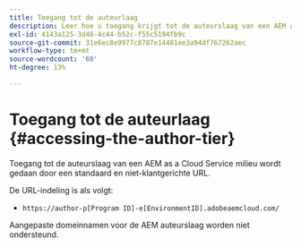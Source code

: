 ```yaml
---
title: Toegang tot de auteurlaag
description: Leer hoe u toegang krijgt tot de auteurslaag van een AEM as a Cloud Service omgeving.
exl-id: 4143a125-3d46-4c44-b52c-f55c5194fb9c
source-git-commit: 31e6ec8e9977c8787e14481ee3a94df767262aec
workflow-type: tm+mt
source-wordcount: '60'
ht-degree: 13%

---
```


# Toegang tot de auteurlaag {#accessing-the-author-tier}

Toegang tot de auteurslaag van een AEM as a Cloud Service milieu wordt gedaan door een standaard en niet-klantgerichte URL.

De URL-indeling is als volgt:

* `https://author-p[Program ID]-e[EnvironmentID].adobeaemcloud.com/`

Aangepaste domeinnamen voor de AEM auteurslaag worden niet ondersteund.
